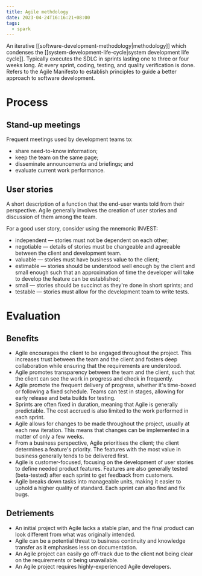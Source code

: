 ```yaml
---
title: Agile methdology
date: 2023-04-24T16:16:21+08:00
tags:
  - spark
---
```


An iterative [[software-development-methodology|methodology]] which condenses the [[system-development-life-cycle|system development life cycle]]. Typically executes the SDLC in sprints lasting one to three or four weeks long. At every sprint, coding, testing, and quality verification is done. Refers to the Agile Manifesto to establish principles to guide a better approach to software development.

# Process

## Stand-up meetings
Frequent meetings used by development teams to:
- share need-to-know information;
- keep the team on the same page;
- disseminate announcements and briefings; and
- evaluate current work performance.

## User stories
A short description of a function that the end-user wants told from their perspective. Agile generally involves the creation of user stories and discussion of them among the team.

For a good user story, consider using the mnemonic INVEST:
- independent — stories must not be dependent on each other;
- negotiable — details of stories must be changeable and agreeable between the client and development team.
- valuable — stories must have business value to the client;
- estimable — stories should be understood well enough by the client and small enough such that an approximation of time the developer will take to develop the feature can be established;
- small — stories should be succinct as they're done in short sprints; and
- testable — stories must allow for the development team to write tests.

# Evaluation

## Benefits
- Agile encourages the client to be engaged throughout the project. This increases trust between the team and the client and fosters deep collaboration while ensuring that the requirements are understood.
- Agile promotes transparency between the team and the client, such that the client can see the work in progress and check in frequently.
- Agile promote the frequent delivery of progress, whether it's time-boxed or following a fixed schedule. Teams can test in stages, allowing for early release and beta builds for testing.
- Sprints are often fixed in duration, meaning that Agile is generally predictable. The cost accrued is also limited to the work performed in each sprint.
- Agile allows for changes to be made throughout the project, usually at each new iteration. This means that changes can be implemented in a matter of only a few weeks.
- From a business perspective, Agile prioritises the client; the client determines a feature's priority. The features with the most value in business generally tends to be delivered first.
- Agile is customer-focused, focusing on the development of user stories to define needed product features. Features are also generally tested (beta-tested) after each sprint to get feedback from customers.
- Agile breaks down tasks into manageable units, making it easier to uphold a higher quality of standard. Each sprint can also find and fix bugs.

## Detriements
- An initial project with Agile lacks a stable plan, and the final product can look different from what was originally intended.
- Agile can be a potential threat to business continuity and knowledge transfer as it emphasises less on documentation.
- An Agile project can easily go off-track due to the client not being clear on the requirements or being unavailable.
- An Agile project requires highly-experienced Agile developers.